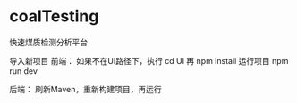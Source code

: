 # coalTesting
快速煤质检测分析平台


导入新项目
前端：
如果不在UI路径下，执行
cd UI
再
npm install
运行项目
npm run dev 

后端：
刷新Maven，重新构建项目，再运行

